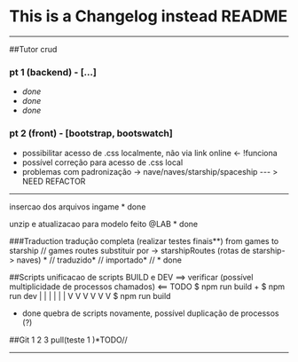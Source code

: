 # This is a Changelog instead README
---------------------------------------------

##Tutor crud 

### pt 1 (backend) - [...]
- *done*
- *done*
- *done*

### pt 2 (front) - [bootstrap, bootswatch]
- possibilitar acesso de .css localmente, não via link online <- !funciona 
- possível correção para acesso de .css local
- problemas com padronização -> nave/naves/starship/spaceship --- > NEED REFACTOR

---------------------------------------------
insercao dos arquivos ingame * done

unzip e atualizacao para modelo feito @LAB * done 

###Traduction
tradução completa (realizar testes finais**) from games to starship 
// games routes substituir por -> starshipRoutes (rotas de starship-> naves) *
// traduzido*
// importado*
// * done

##Scripts
unificacao de scripts BUILD e DEV  ==> verificar (possível multiplicidade de processos chamados) <==  TODO
$ npm run build
+
$ npm run dev 
| | | | | |
V V V V V V
$ npm run build
   * done
quebra de scripts novamente, possível duplicação de processos (?)

##Git 
   1
   2
   3 pull(teste 1  )*TODO// 

   ---------------------------------------------
